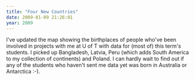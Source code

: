 ```yaml
---
title: "Four New Countries"
date: 2009-01-09 21:26:01
year: 2009
---
```

I've updated the map showing the birthplaces of people who've been involved in projects with me at U of T with data for (most of) this term's students. I picked up Bangladesh, Latvia, Peru (which adds South America to my collection of continents) and Poland.  I can hardly wait to find out if any of the students who haven't sent me data yet was born in Australia or Antarctica :-).
